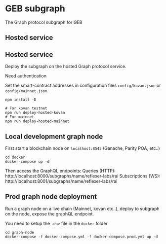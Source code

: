 # GEB subgraph

The Graph protocol subgraph for GEB

## Hosted service

## Hosted service

Deploy the subgraph on the hosted Graph protocol service.

Need authentication

Set the smart-contract addresses in configuration files `config/kovan.json` or `config/mainnet.json`.

```
npm install -D

# For kovan testnet
npm run deploy-hosted-kovan
# For mainnet
npm run deploy-hosted-mainnet
```

## Local development graph node 

First start a blockchain node on `localhost:8545` (Ganache, Parity POA, etc..)

```
cd docker
docker-compose up -d
```

Then access the GraphQL endpoints:
Queries (HTTP):     http://localhost:8000/subgraphs/name/reflexer-labs/rai
Subscriptions (WS): http://localhost:8001/subgraphs/name/reflexer-labs/rai

## Prod graph node deployment

Run a graph node on a live chain (Mainnet, kovan etc..), deploy to subgraph on the node, expose the graphQL endpoint.

You need to setup the `.env` file in the `docker` folder

```
cd graph-node
docker-compose -f docker-compose.yml -f docker-compose.prod.yml up -d
```

